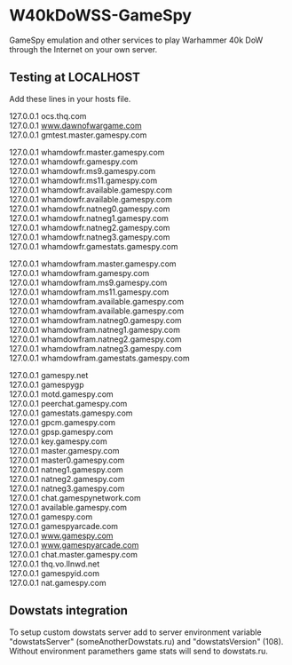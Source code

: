# W40kDoWSS-GameSpy
GameSpy emulation and other services to play Warhammer 40k DoW through the Internet on your own server.

## Testing at LOCALHOST

Add these lines in your hosts file.


127.0.0.1 ocs.thq.com<br />
127.0.0.1 www.dawnofwargame.com<br />
127.0.0.1 gmtest.master.gamespy.com<br />

127.0.0.1 whamdowfr.master.gamespy.com<br />
127.0.0.1 whamdowfr.gamespy.com<br />
127.0.0.1 whamdowfr.ms9.gamespy.com<br />
127.0.0.1 whamdowfr.ms11.gamespy.com<br />
127.0.0.1 whamdowfr.available.gamespy.com<br />
127.0.0.1 whamdowfr.available.gamespy.com<br />
127.0.0.1 whamdowfr.natneg0.gamespy.com<br />
127.0.0.1 whamdowfr.natneg1.gamespy.com<br />
127.0.0.1 whamdowfr.natneg2.gamespy.com<br />
127.0.0.1 whamdowfr.natneg3.gamespy.com<br />
127.0.0.1 whamdowfr.gamestats.gamespy.com<br />

127.0.0.1 whamdowfram.master.gamespy.com<br />
127.0.0.1 whamdowfram.gamespy.com<br />
127.0.0.1 whamdowfram.ms9.gamespy.com<br />
127.0.0.1 whamdowfram.ms11.gamespy.com<br />
127.0.0.1 whamdowfram.available.gamespy.com<br />
127.0.0.1 whamdowfram.available.gamespy.com<br />
127.0.0.1 whamdowfram.natneg0.gamespy.com<br />
127.0.0.1 whamdowfram.natneg1.gamespy.com<br />
127.0.0.1 whamdowfram.natneg2.gamespy.com<br />
127.0.0.1 whamdowfram.natneg3.gamespy.com<br />
127.0.0.1 whamdowfram.gamestats.gamespy.com<br />

127.0.0.1 gamespy.net<br />
127.0.0.1 gamespygp<br />
127.0.0.1 motd.gamespy.com<br />
127.0.0.1 peerchat.gamespy.com<br />
127.0.0.1 gamestats.gamespy.com<br />
127.0.0.1 gpcm.gamespy.com<br />
127.0.0.1 gpsp.gamespy.com<br />
127.0.0.1 key.gamespy.com<br />
127.0.0.1 master.gamespy.com<br />
127.0.0.1 master0.gamespy.com<br />
127.0.0.1 natneg1.gamespy.com<br />
127.0.0.1 natneg2.gamespy.com<br />
127.0.0.1 natneg3.gamespy.com<br />
127.0.0.1 chat.gamespynetwork.com<br />
127.0.0.1 available.gamespy.com<br />
127.0.0.1 gamespy.com<br />
127.0.0.1 gamespyarcade.com<br />
127.0.0.1 www.gamespy.com<br />
127.0.0.1 www.gamespyarcade.com<br />
127.0.0.1 chat.master.gamespy.com<br />
127.0.0.1 thq.vo.llnwd.net<br />
127.0.0.1 gamespyid.com<br />
127.0.0.1 nat.gamespy.com<br />

## Dowstats integration
To setup custom dowstats server add to server environment variable "dowstatsServer" (someAnotherDowstats.ru) and "dowstatsVersion" (108).  Without environment paramethers game stats will send to dowstats.ru. 
